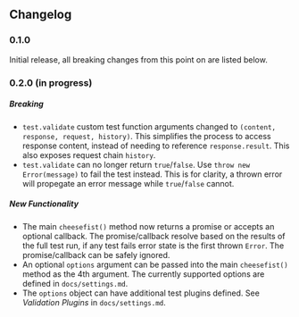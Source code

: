 ## Changelog
### 0.1.0
Initial release, all breaking changes from this point on are listed below.

### 0.2.0 (in progress)
##### Breaking
- `test.validate` custom test function arguments changed to `(content, response, request, history)`. This simplifies the process to access response content, instead of needing to reference `response.result`. This also exposes request chain `history`.
- `test.validate` can no longer return `true`/`false`. Use  `throw new Error(message)` to fail the test instead. This is for clarity, a thrown error will propegate an error message while `true`/`false` cannot.

##### New Functionality
- The main `cheesefist()` method now returns a promise or accepts an optional callback. The promise/callback resolve based on the results of the full test run, if any test fails error state is the first thrown `Error`. The promise/callback can be safely ignored.
- An optional `options` argument can be passed into the main `cheesefist()` method as the 4th argument. The currently supported options are defined in `docs/settings.md`.
- The `options` object can have additional test plugins defined. See *Validation Plugins* in `docs/settings.md`.
